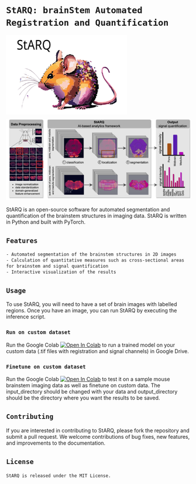 # ```StARQ: brainStem Automated Registration and Quantification```
  
<p><a href="[https://github.com/itsasimiqbal/StARQ](https://colab.research.google.com/drive/19vQyB9K3jokDSuh9qWAbjBJ8sacyQs2M)"><img src="https://github.com/itsasimiqbal/StARQ/blob/main/StARQ_logo.svg" align="center" width="330" height="215" /> </a>
</p>

![alt text](https://github.com/itsasimiqbal/StARQ/blob/main/GitHub_StARQ.png)

StARQ is an open-source software for automated segmentation and quantification of the brainstem structures in imaging data. StARQ is written in Python and built with PyTorch.

## ```Features```
```
- Automated segmentation of the brainstem structures in 2D images
- Calculation of quantitative measures such as cross-sectional areas for brainstem and signal quantification
- Interactive visualization of the results
```

## ```Usage```
To use StARQ, you will need to have a set of brain images with labelled regions. Once you have an image, you can run StARQ by executing the inference script. 

### ```Run on custom dataset```
Run the Google Colab [![Open In Colab](https://colab.research.google.com/assets/colab-badge.svg)](https://colab.research.google.com/github/itsasimiqbal/StARQ/blob/main/Inference_StARQ_2_0_2024.ipynb) to run a trained model on your custom data (.tif files with registration and signal channels) in Google Drive.

### ```Finetune on custom dataset```
Run the Google Colab [![Open In Colab](https://colab.research.google.com/assets/colab-badge.svg)](https://colab.research.google.com/github/itsasimiqbal/StARQ/blob/main/StARQ_2_0_2024.ipynb) to test it on a sample mouse brainstem imaging data as well as finetune on custom data. The input_directory should be changed with your data and output_directory should be the directory where you want the results to be saved.

## ```Contributing```
If you are interested in contributing to StARQ, please fork the repository and submit a pull request. We welcome contributions of bug fixes, new features, and improvements to the documentation.

## ```License```
```
StARQ is released under the MIT License.
```
